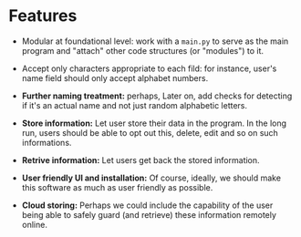 # Features

 - Modular at foundational level: work with a `main.py` to serve as the main program and "attach" other code structures (or "modules") to it.

 - Accept only characters appropriate to each fild: for instance, user's name field should only accept alphabet numbers.

 - **Further naming treatment:** perhaps, Later on, add checks for detecting if it's an actual name and not just random alphabetic letters.

 - **Store information:** Let user store their data in the program. In the long run, users should be able to opt out this, delete, edit and so on such informations.

 - **Retrive information:** Let users get back the stored information.

 - **User friendly UI and installation:** Of course, ideally, we should make this software as much as user friendly as possible.

 - **Cloud storing:** Perhaps we could include the capability of the user being able to safely guard (and retrieve) these information remotely online.